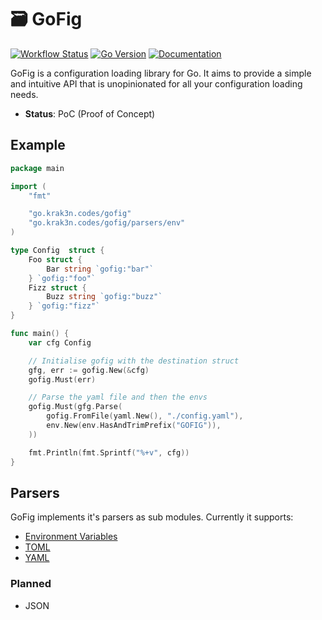 # 🗃️ GoFig

[![Workflow Status][workflow-image]][workflow-url]
[![Go Version][goversion-image]][goversion-url]
[![Documentation][doc-image]][doc-url]

GoFig is a configuration loading library for Go. It aims to provide a simple and intuitive API that is
unopinionated for all your configuration loading needs.

* **Status**: PoC (Proof of Concept)

## Example

``` go
package main

import (
	"fmt"

	"go.krak3n.codes/gofig"
	"go.krak3n.codes/gofig/parsers/env"
)

type Config  struct {
	Foo struct {
		Bar string `gofig:"bar"`
	} `gofig:"foo"`
	Fizz struct {
		Buzz string `gofig:"buzz"`
	} `gofig:"fizz"`
}

func main() {
	var cfg Config

	// Initialise gofig with the destination struct
	gfg, err := gofig.New(&cfg)
	gofig.Must(err)

	// Parse the yaml file and then the envs
	gofig.Must(gfg.Parse(
		gofig.FromFile(yaml.New(), "./config.yaml"),
		env.New(env.HasAndTrimPrefix("GOFIG")),
	))

	fmt.Println(fmt.Sprintf("%+v", cfg))
}
```

## Parsers

GoFig implements it's parsers as sub modules. Currently it supports:

* [Environment Variables][env-url]
* [TOML][toml-url]
* [YAML][yaml-url]

### Planned

* JSON

[goversion-image]: https://img.shields.io/badge/Go-1.13+-00ADD8.svg
[goversion-url]: https://golang.org/
[workflow-image]: https://github.com/krak3n/gofig/workflows/GoFig/badge.svg
[workflow-url]: https://github.com/krak3n/gofig/actions?query=workflow%3AGoFig
[doc-image]: https://img.shields.io/badge/Documentation-pkg.go.dev-00ADD8.svg
[doc-url]: https://pkg.go.dev/go.krak3n.codes/gofig
[env-url]: ./parsers/env
[toml-url]: ./parsers/toml
[yaml-url]: ./parsers/yaml
